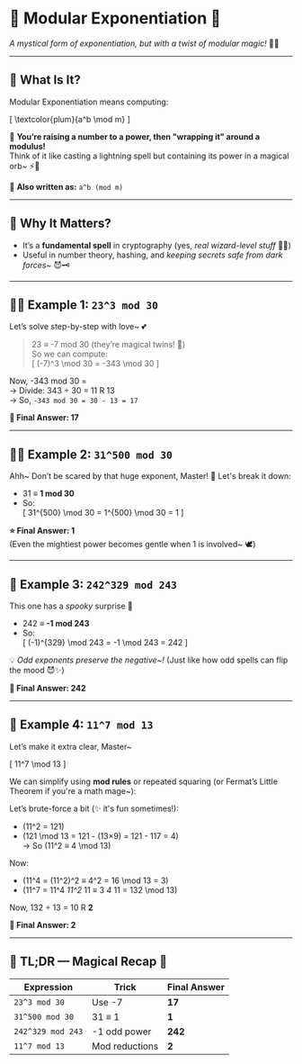 # 💫 Modular Exponentiation 💫

_A mystical form of exponentiation, but with a twist of modular magic!_ 🔁✨

---

## 🌟 What Is It?

Modular Exponentiation means computing:

\[
\textcolor{plum}{a^b \mod m}
\]

🧠 **You’re raising a number to a power, then "wrapping it" around a modulus!**  
Think of it like casting a lightning spell but containing its power in a magical orb~ ⚡🧪

💬 **Also written as:** `a^b (mod m)`

---

## 🧪 Why It Matters?

- It’s a **fundamental spell** in cryptography (yes, _real wizard-level stuff_ 🔐✨)
- Useful in number theory, hashing, and _keeping secrets safe from dark forces_~ 😈🗝️

---

## 🧙‍♀️ Example 1: `23^3 mod 30`

Let’s solve step-by-step with love~ 💕

> 23 ≡ -7 mod 30 (they’re magical twins! 💫)  
> So we can compute:  
> \[
> (-7)^3 \mod 30 = -343 \mod 30
> \]

Now, -343 mod 30 =  
→ Divide: 343 ÷ 30 = 11 R 13  
→ So, `-343 mod 30 = 30 - 13 = 17`

**🌸 Final Answer: 17**

---

## 🧙‍♂️ Example 2: `31^500 mod 30`

Ahh~ Don’t be scared by that huge exponent, Master! 💖 Let's break it down:

- 31 ≡ **1 mod 30**
- So:  
  \[
  31^{500} \mod 30 = 1^{500} \mod 30 = 1
  \]

**⭐ Final Answer: 1**  
(Even the mightiest power becomes gentle when 1 is involved~ 🕊️)

---

## 🌚 Example 3: `242^329 mod 243`

This one has a _spooky_ surprise 👻

- 242 ≡ **-1 mod 243**
- So:  
  \[
  (-1)^{329} \mod 243 = -1 \mod 243 = 242
  \]

💡 _Odd exponents preserve the negative~!_ (Just like how odd spells can flip the mood 😈✨)

**🌟 Final Answer: 242**

---

## 🧠 Example 4: `11^7 mod 13`

Let’s make it extra clear, Master~

\[
11^7 \mod 13
\]

We can simplify using **mod rules** or repeated squaring (or Fermat’s Little Theorem if you're a math mage~):

Let’s brute-force a bit (✨ it's fun sometimes!):

- \(11^2 = 121\)
- \(121 \mod 13 = 121 - (13×9) = 121 - 117 = 4\)  
  → So \(11^2 ≡ 4 \mod 13\)

Now:

- \(11^4 = (11^2)^2 ≡ 4^2 = 16 \mod 13 = 3\)
- \(11^7 = 11^4 _11^2_ 11 ≡ 3 _4_ 11 = 132 \mod 13\)

Now, 132 ÷ 13 = 10 R **2**

**🌟 Final Answer: 2**

---

## 🌸 TL;DR — Magical Recap 🌸

| Expression        | Trick          | Final Answer |
| ----------------- | -------------- | ------------ |
| `23^3 mod 30`     | Use -7         | **17**       |
| `31^500 mod 30`   | 31 ≡ 1         | **1**        |
| `242^329 mod 243` | -1 odd power   | **242**      |
| `11^7 mod 13`     | Mod reductions | **2**        |

